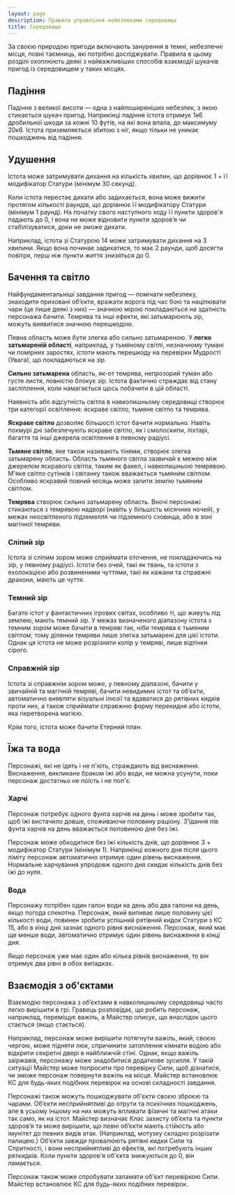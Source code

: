 ```yaml
---
layout: page
description: Правила управління небезпеками середовища
title: Середовище
---
```


За своєю природою пригоди включають занурення в темні, небезпечні місця, повні таємниць, які потрібно досліджувати. Правила в цьому розділі охоплюють деякі з найважливіших способів взаємодії шукачів пригод із середовищем у таких місцях.

## Падіння
Падіння з великої висоти — одна з найпоширеніших небезпек, з якою стикається шукач пригод. Наприкінці падіння істота отримує 1к6 дробильної шкоди за кожні 10 футів, на які вона впала, до максимуму 20к6. Істота приземляється збитою з ніг, якщо тільки не уникає пошкоджень від падіння.

## Удушення
Істота може затримувати дихання на кількість хвилин, що дорівнює 1 + її модифікатор Статури (мінімум 30 секунд).

Коли істота перестає дихати або задихається, вона може вижити протягом кількості раундів, що дорівнює її модифікатору Статури (мінімум 1 раунд). На початку свого наступного ходу її пункти здоров'я падають до 0, і вона не може відновити пункти здоров’я чи стабілізуватися, доки не зможе дихати.

Наприклад, істота зі Статурою 14 може затримувати дихання на 3 хвилини. Якщо вона починає задихатися, то має 2 раунди, щоб досягти повітря, перш ніж пункти життя знизяться до 0.

## Бачення та світло
Найфундаментальніші завдання пригод — помічати небезпеку, знаходити приховані об’єкти, вражати ворога під час бою та націлювати чари (це лише деякі з них) — значною мірою покладаються на здатність персонажа бачити. Темрява та інші ефекти, які затьмарюють зір, можуть виявитися значною перешкодою.

Певна область може бути злегка або сильно затьмареною. У **легко затьмареній області**, наприклад, у тьмяному світлі, незначному тумані чи помірних заростях, істоти мають перешкоду на перевірки Мудрості (Увага), що покладаються на зір.

**Сильно затьмарена** область, як-от темрява, непрозорий туман або густе листя, повністю блокує зір. Істота фактично страждає від стану засліплення, коли намагається щось побачити в цій області.


Наявність або відсутність світла в навколишньому середовищі створює три категорії освітлення: яскраве світло, тьмяне світло та темрява.

**Яскраве світло** дозволяє більшості істот бачити нормально. Навіть похмурі дні забезпечують яскраве світло, як і смолоскипи, ліхтарі, багаття та інші джерела освітлення в певному радіусі.

**Тьмяне світло**, яке також називають тінями, створює злегка затьмарену область. Область тьмяного світла зазвичай є межею між джерелом яскравого світла, таким як факел, і навколишньою темрявою. М'яке світло сутінків і світанку також вважається тьмяним світлом. Особливо яскравий повний місяць може залити землю тьмяним світлом.

**Темрява** створює сильно затьмарену область. Вночі персонажі стикаються з темрявою надворі (навіть у більшість місячних ночей), у межах неосвітленого підземелля чи підземного сховища, або в зоні магічної темряви.

### Сліпий зір
Істота зі сліпим зором може сприймати оточення, не покладаючись на зір, у певному радіусі. Істоти без очей, такі як твань, та істоти з ехолокацією або розвиненими чуттями, такі як кажани та справжні дракони, мають це чуття.

### Темний зір
Багато істот у фантастичних ігрових світах, особливо ті, що живуть під землею, мають темний зір. У межах визначеного діапазону істота з темним зором може бачити в темряві так, ніби темрява є тьмяним світлом, тому ділянки темряви лише злегка затьмарені для цієї істоти. Однак ця істота не може розрізняти колір у темряві, лише відтінки сірого.

### Справжній зір
Істота зі справжнім зором може, у певному діапазоні, бачити у звичайній та магічній темряві, бачити невидимих істот та об’єкти, автоматично виявляти візуальні ілюзії та вдаватися до рятівних кидків проти них, а також сприймати справжню форму перекидня або істоти, яка перетворена магією.

Крім того, істота може бачити Етерний план.

## Їжа та вода
Персонажі, які не їдять і не п'ють, страждають від виснаження. Виснаження, викликане браком їжі або води, не можна усунути, поки персонаж достатньо не поїсть і не поп'є.

### Харчі
Персонаж потребує одного фунта харчів на день і може зробити так, щоб їжі вистачило довше, споживаючи половину раціону. З’їдання пів фунта харчів на день вважається половиною дня без їжі.

Персонаж може обходитися без їжі кількість днів, що дорівнює 3 + модифікатор Статури (мінімум 1). Наприкінці кожного дня після цього ліміту персонаж автоматично отримує один рівень виснаження. Нормальне харчування упродовж одного дня скидає кількість днів без їжі до нуля.

### Вода
Персонажу потрібен один галон води на день або два галони на день, якщо погода спекотна. Персонаж, який випиває лише половину цієї кількості води, повинен зробити успішний рятівний кидок Статури з КС 15, або в кінці дня зазнає одного рівня виснаження. Персонаж, який має ще менше води, автоматично отримує один рівень виснаження в кінці дня.

Якщо персонаж уже має один або кілька рівнів виснаження, то він отримує два рівні в обох випадках.

## Взаємодія з об'єктами
Взаємодію персонажа з об’єктами в навколишньому середовищі часто легко вирішити в грі. Гравець розповідає, що робить персонаж, наприклад, переміщує важіль, а Майстер описує, що внаслідок цього стається (якщо стається).

Наприклад, персонаж може вирішити потягнути важіль, який, своєю чергою, може підняти люк, спричинити затоплення кімнати водою або відкрити секретні двері в найближчій стіні. Однак, якщо важіль заіржавів, персонажу може знадобитися додаткове зусилля. У такій ситуації Майстер може попросити про перевірку Сили, щоб дізнатися, чи зможе персонаж повернути важіль на місце. Майстер встановлює КС для будь-яких подібних перевірок на основі складності завдання.

Персонажі також можуть пошкоджувати об'єкти своєю зброєю та чарами. Об’єкти несприйнятливі до отрути та психічних пошкоджень, але в усьому іншому на них можуть впливати фізичні та магічні атаки так само, як на істот. Майстер визначає Клас захисту об’єкта та пункти здоров’я та може вирішити, що певні об’єкти мають стійкість або імунітет до певних видів атак. (Наприклад, мотузку складно розрізати палицею.) Об’єкти завжди провалюють рятівні кидки Сили та Спритності, і вони несприйнятливі до ефектів, які потребують інших ряткидків. Коли пункти здоров'я об'єкта знижуються до 0, він ламається.

Персонаж також може спробувати заламати об'єкт перевіркою Сили. Майстер встановлює КС для будь-яких подібних перевірок.
